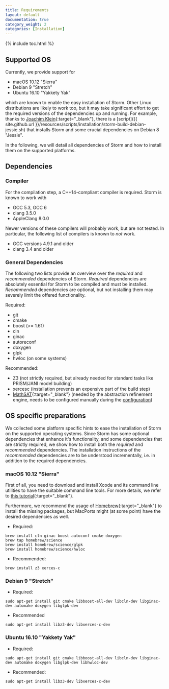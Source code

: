 ```yaml
---
title: Requirements
layout: default
documentation: true
category_weight: 2
categories: [Installation]
---
```


{% include toc.html %}

## Supported OS

Currently, we provide support for

- macOS 10.12 "Sierra"
- Debian 9 "Stretch"
- Ubuntu 16.10 "Yakkety Yak"

which are known to enable the easy installation of Storm. Other Linux distributions are likely to work too, but it may take significant effort to get the required versions of the dependencies up and running. For example, thanks to [Joachim Klein](http://www.inf.tu-dresden.de/index.php?node_id=1473){:target="_blank"}, there is a [script]({{ site.github.url }}/resources/scripts/installation/storm-build-debian-jessie.sh) that installs Storm and some crucial dependencies on Debian 8 "Jessie".

In the following, we will detail all dependencies of Storm and how to install them on the supported platforms.

## Dependencies

### Compiler

For the compilation step, a C++14-compliant compiler is required. Storm is known to work with

- GCC 5.3, GCC 6
- clang 3.5.0
- AppleClang 8.0.0

Newer versions of these compilers will probably work, but are not tested. In particular, the following list of compilers is known to *not* work.

- GCC versions 4.9.1 and older
- clang 3.4 and older

### General Dependencies

The following two lists provide an overview over the *required* and *recommended* dependencies of Storm. *Required* dependencies are absolutely essential for Storm to be compiled and must be installed. *Recommended* dependencies are optional, but not installing them may severely limit the offered functionality.

Required:
- git
- cmake
- boost (>= 1.61)
- cln
- ginac
- autoreconf
- doxygen
- glpk
- hwloc (on some systems)

Recommended:
- Z3 (not strictly required, but already needed for standard tasks like PRISM/JANI model building)
- xercesc (installation prevents an expensive part of the build step)
- [MathSAT](http://mathsat.fbk.eu/){:target="_blank"} (needed by the abstraction refinement engine, needs to be configured manually during the [configuration](manual-configuration.html#mathsat))

## OS specific preparations

We collected some platform specific hints to ease the installation of Storm on the supported operating systems. Since Storm has some optional dependencies that enhance it's functionality, and some dependencies that are strictly required, we show how to install both the *required* and *recommended* dependencies. The installation instructions of the *recommended* dependencies are to be understood incrementally, i.e. in addition to the required dependencies.

### macOS 10.12 "Sierra"

First of all, you need to download and install Xcode and its command line utilities to have the suitable command line tools. For more details, we refer to [this tutorial](https://www.moncefbelyamani.com/how-to-install-xcode-homebrew-git-rvm-ruby-on-mac/){:target="_blank"}.

Furthermore, we recommend the usage of [Homebrew](https://brew.sh){:target="_blank"} to install the missing packages, but MacPorts might (at some point) have the desired dependencies as well.

- Required:
```
brew install cln ginac boost autoconf cmake doxygen
brew tap homebrew/science
brew install homebrew/science/glpk
brew install homebrew/science/hwloc
```

- Recommended:
```
brew install z3 xerces-c
```

### Debian 9 "Stretch"

- Required:
```
sudo apt-get install git cmake libboost-all-dev libcln-dev libginac-dev automake doxygen libglpk-dev
```

- Recommended
```
sudo apt-get install libz3-dev libxerces-c-dev
```

### Ubuntu 16.10 "Yakkety Yak"

- Required:
```
sudo apt-get install git cmake libboost-all-dev libcln-dev libginac-dev automake doxygen libglpk-dev libhwloc-dev
```

- Recommended:
```
sudo apt-get install libz3-dev libxerces-c-dev
```
